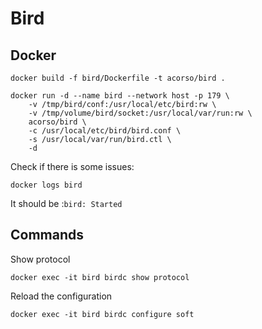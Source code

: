 # Bird

## Docker

```
docker build -f bird/Dockerfile -t acorso/bird .
```

```
docker run -d --name bird --network host -p 179 \
    -v /tmp/bird/conf:/usr/local/etc/bird:rw \
    -v /tmp/volume/bird/socket:/usr/local/var/run:rw \
    acorso/bird \
    -c /usr/local/etc/bird/bird.conf \
    -s /usr/local/var/run/bird.ctl \
    -d 
```

Check if there is some issues:
```
docker logs bird
```
It should be :`bird: Started`

## Commands

Show protocol
```
docker exec -it bird birdc show protocol
```

Reload the configuration
```
docker exec -it bird birdc configure soft
```